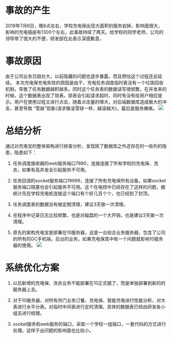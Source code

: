 # 事故的产生

2018年7月6日，晚8点左右，学校充电保出现大面积的服务宕掉，影响面很大，影响的充电插座有1300个左右，此事故持续了两天。给学校的同学老师，公司的领导带了很大的不便，研发部在此表示深感歉意。

# 事故原因

由于公司业务日趋壮大，以前隐藏的问题也逐步暴露，而且预估这个过程还会延续。
本次充电保充电失败的原因是由于，充电任务调度临时表没有一个垃圾回收机制，导致了任务数据越积越多。同时这个任务表的数据读写很频繁，在并发来的时候，这个数据表出现了锁表。锁表会引起请求超时，同时有没有给用户相应提示。用户在使用过程又进行点击，随着点击量的增大，对后端数据库造成极大的冲击，甚至导致 “雪崩”现象(请求像滚雪球一样，越滚越大)，最后是服务瘫痪。
![](http://p4sk87cgm.bkt.clouddn.com/15311444496080.jpg)


# 总结分析
通过对充电宝的整体架构进行排查分析，发现除了数据库之外还存在的一些列的隐患，隐患如下：

1. 任务调度接收器的web服务端口7890，连接连接了所有学校的充电保、洗衣，如果有高并发会引起服务不可用。

2. 任务回调的socket服务端口19999，连接了所有充电保所有设备，如果socket服务端口阻塞也会引起服务不可用。这个在电控中已经存在了这样的问题，据统计先在学校充电桩连接这个端口有个好几百个个，也已经到了封顶。

3. 任务调度表的数据没有做定期清理，建议3天做一次清理。

4. 在程序中记录日志比较频繁，也是对磁盘的一个大开销，也是建议3天做一次清理。

5. 原先的架构充电宝是部署在10服务器，这是一台综合业务服务器，包含了公司的所有的GC手机端，后台的业务。如果充电保其中有一个问题就影响10服务器的使用。
![](http://p4sk87cgm.bkt.clouddn.com/15311474845571.jpg)

# 系统优化方案

1. 以后新增的充电保、洗衣业务不能部署在10正式服了，而是单独部署到新的的服务器上去。

2. 对于10服务器，对所有热门业务订餐、充电保、智能充电进行性能分析，对大表进行水平分表。对临时中间表进行定时清理。具体的数据表已经由研发各小组去进行梳理。

3. socket服务和web服务的端口，采取一个学校一组端口，一套代码的方式进行处理。这样子出问题的影响面也比较小。

